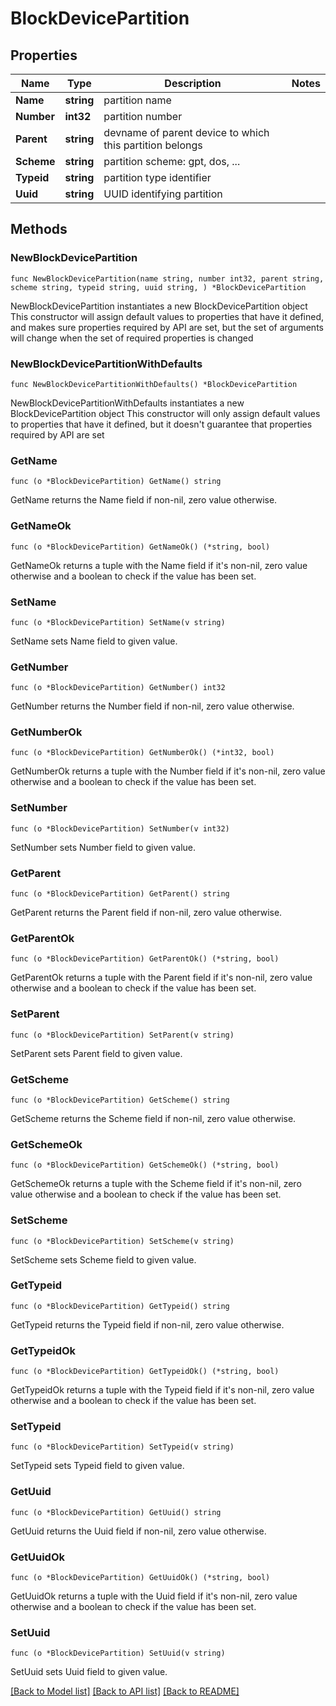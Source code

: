 # BlockDevicePartition

## Properties

Name | Type | Description | Notes
------------ | ------------- | ------------- | -------------
**Name** | **string** | partition name | 
**Number** | **int32** | partition number | 
**Parent** | **string** | devname of parent device to which this partition belongs | 
**Scheme** | **string** | partition scheme: gpt, dos, ... | 
**Typeid** | **string** | partition type identifier | 
**Uuid** | **string** | UUID identifying partition | 

## Methods

### NewBlockDevicePartition

`func NewBlockDevicePartition(name string, number int32, parent string, scheme string, typeid string, uuid string, ) *BlockDevicePartition`

NewBlockDevicePartition instantiates a new BlockDevicePartition object
This constructor will assign default values to properties that have it defined,
and makes sure properties required by API are set, but the set of arguments
will change when the set of required properties is changed

### NewBlockDevicePartitionWithDefaults

`func NewBlockDevicePartitionWithDefaults() *BlockDevicePartition`

NewBlockDevicePartitionWithDefaults instantiates a new BlockDevicePartition object
This constructor will only assign default values to properties that have it defined,
but it doesn't guarantee that properties required by API are set

### GetName

`func (o *BlockDevicePartition) GetName() string`

GetName returns the Name field if non-nil, zero value otherwise.

### GetNameOk

`func (o *BlockDevicePartition) GetNameOk() (*string, bool)`

GetNameOk returns a tuple with the Name field if it's non-nil, zero value otherwise
and a boolean to check if the value has been set.

### SetName

`func (o *BlockDevicePartition) SetName(v string)`

SetName sets Name field to given value.


### GetNumber

`func (o *BlockDevicePartition) GetNumber() int32`

GetNumber returns the Number field if non-nil, zero value otherwise.

### GetNumberOk

`func (o *BlockDevicePartition) GetNumberOk() (*int32, bool)`

GetNumberOk returns a tuple with the Number field if it's non-nil, zero value otherwise
and a boolean to check if the value has been set.

### SetNumber

`func (o *BlockDevicePartition) SetNumber(v int32)`

SetNumber sets Number field to given value.


### GetParent

`func (o *BlockDevicePartition) GetParent() string`

GetParent returns the Parent field if non-nil, zero value otherwise.

### GetParentOk

`func (o *BlockDevicePartition) GetParentOk() (*string, bool)`

GetParentOk returns a tuple with the Parent field if it's non-nil, zero value otherwise
and a boolean to check if the value has been set.

### SetParent

`func (o *BlockDevicePartition) SetParent(v string)`

SetParent sets Parent field to given value.


### GetScheme

`func (o *BlockDevicePartition) GetScheme() string`

GetScheme returns the Scheme field if non-nil, zero value otherwise.

### GetSchemeOk

`func (o *BlockDevicePartition) GetSchemeOk() (*string, bool)`

GetSchemeOk returns a tuple with the Scheme field if it's non-nil, zero value otherwise
and a boolean to check if the value has been set.

### SetScheme

`func (o *BlockDevicePartition) SetScheme(v string)`

SetScheme sets Scheme field to given value.


### GetTypeid

`func (o *BlockDevicePartition) GetTypeid() string`

GetTypeid returns the Typeid field if non-nil, zero value otherwise.

### GetTypeidOk

`func (o *BlockDevicePartition) GetTypeidOk() (*string, bool)`

GetTypeidOk returns a tuple with the Typeid field if it's non-nil, zero value otherwise
and a boolean to check if the value has been set.

### SetTypeid

`func (o *BlockDevicePartition) SetTypeid(v string)`

SetTypeid sets Typeid field to given value.


### GetUuid

`func (o *BlockDevicePartition) GetUuid() string`

GetUuid returns the Uuid field if non-nil, zero value otherwise.

### GetUuidOk

`func (o *BlockDevicePartition) GetUuidOk() (*string, bool)`

GetUuidOk returns a tuple with the Uuid field if it's non-nil, zero value otherwise
and a boolean to check if the value has been set.

### SetUuid

`func (o *BlockDevicePartition) SetUuid(v string)`

SetUuid sets Uuid field to given value.



[[Back to Model list]](../README.md#documentation-for-models) [[Back to API list]](../README.md#documentation-for-api-endpoints) [[Back to README]](../README.md)


